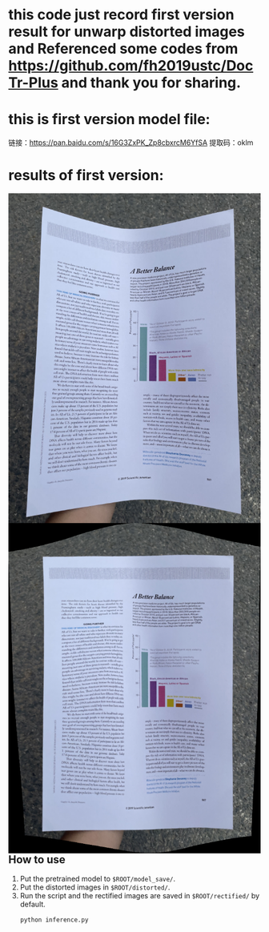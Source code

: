 # this code just record first version result for unwarp distorted images and Referenced some codes from https://github.com/fh2019ustc/DocTr-Plus and thank you for sharing.

# this is first version model file:
链接：https://pan.baidu.com/s/16G3ZxPK_Zp8cbxrcM6YfSA 
提取码：oklm

# results of first version:
<p align="center">
 <img src="./distorted/111.png" align="left" width = "600"/>
 <img src="./rectified/111_geo.png" align="right" width = "600"/>

## How to use 
1. Put the pretrained model to `$ROOT/model_save/`.
2. Put the distorted images in `$ROOT/distorted/`.
3. Run the script and the rectified images are saved in `$ROOT/rectified/` by default.
    ```
    python inference.py
    ```


